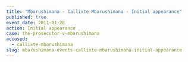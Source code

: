 ```yaml
---
title: "Mbarushimana - Callixte Mbarushimana - Initial appearance"
published: true
event_date: 2011-01-28
action: Initial appearance
case: the-prosecutor-v-mbarushimana
accused:
  - callixte-mbarushimana
slug: mbarushimana-events-callixte-mbarushimana-initial-appearance
---
```


